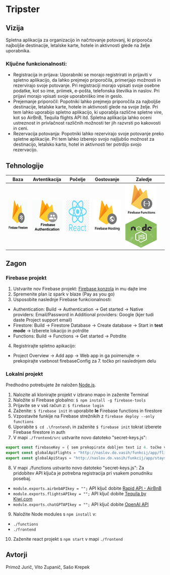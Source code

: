 # Tripster

## Vizija
Spletna aplikacija za organizacijo in načrtovanje potovanj, ki priporoča najboljše destinacije, letalske karte, hotele in aktivnosti glede na želje uporabnika.

### Ključne funkcionalnosti:
- Registracija in prijava: Uporabniki se morajo registrirati in prijaviti v spletno aplikacijo, da lahko prejmejo priporočila, primerjajo možnosti in rezervirajo svoje potovanje. Pri registraciji morajo vpisati svoje osebne podatke, kot so ime, priimek, e-pošta, telefonska številka in naslov. Pri prijavi morajo vpisati svoje uporabniško ime in geslo.
- Prejemanje priporočil: Popotniki lahko prejmejo priporočila za najboljše destinacije, letalske karte, hotele in aktivnosti glede na svoje želje. Pri tem lahko uporabijo spletno aplikacijo, ki uporablja različne spletne vire, kot so AirBnB, Tequila flights API itd. Spletna aplikacija lahko oceni ustreznost in privlačnost različnih možnosti ter jih razvrsti po kakovosti in ceni.
- Rezervacija potovanja: Popotniki lahko rezervirajo svoje potovanje preko spletne aplikacije. Pri tem lahko izberejo svojo najljubšo možnost za destinacijo, letalsko karto, hotel in
aktivnosti ter potrdijo svojo rezervacijo. 

## Tehnologije
|**Baza**|**Avtentikacija**|**Počelje**|**Gostovanje**|**Zaledje**|
|----|-------------|-------|----------|-------|
|<img src="slike/firestore.png" alt="Firebase firestore" width="100" height="100">|<img src="slike/auth.png" alt="Firebase auth" width="100" height="100">|<img src="slike/react.png" alt="React.js" width="100" height="100">|<img src="slike/hosting.png" alt="Firebase hosting" width="100" height="100">|<img src="slike/function.png" alt="Firebase functions" width="100" height="100"> <img src="slike/node.png" alt="Node.js" width="100" height="100">|

## Zagon

### Firebase projekt
1. Ustvarite nov Firebase projekt: [Firebase konzola](https://console.firebase.google.com/u/0/) in mu dajte ime
2. Spremenite plan iz spark v blaze (Pay as you go)
3. Usposobite naslednje Firebase funkcionalnosti:
  - Authentication: Build -> Authentication -> Get started -> Native providers: Email/Password in Additional providers: Google (kjer tudi daste Project support email)
  - Firestore: Build -> Firestore Database -> Create database -> Start in **test mode** -> Izberete lokacijo in potrdite
  - Functions: Build -> Functions -> Get started -> Potrdite
4. Registrirajte spletno apikacijo:
  - Project Overview -> Add app -> Web app in ga poimenujte -> prekopirajte vsebnost firebaseConfig za 7. točko pri naslednjem delu

### Lokalni projekt
Predhodno potrebujete že naložen [Node.js](https://nodejs.org/en/download).

1. Nalozite ali klonirajte projekt v izbrano mapo in zaženite Terminal
2. Naložite si Firebase globalno: ```$ npm install -g firebase-tools```
3. Prijavite se v vaš račun z: ```$ firebase login```
4. Zaženite: ```$ firebase init``` in uporabite **le** Firebase functions in firestore
5. Vzpostavite funkije na Firebase strežnikih z ```firebase deploy --only functions```
6. Uporabite ```$ cd .\frontend\``` in zaženite ```$ firebase init``` tokrat izberete Firebase firestore in auth
7. V mapi `./frontend/src` ustvarite novo datoteko "secret-keys.js":
  ```javascript
  export const firebaseKey = { sem prekopirate dobljen text iz 4. točke v prejšnem delu } 
  export const globalApiFlights = "http://naslov.do.vasih/funkcij/app/flights";
  export const globalApiStays = "http://naslov.do.vasih/funkcij/app/stays";
  ```
  
8. V mapi ./functions ustvarito novo datoteko "secret-keys.js":
  Za pridobitev API ključa je potrebna registracija pri vsakem ponudniku posebaj.
  - `module.exports.airbnbAPIkey = "";` API ključ dobite [Rapid API - AirBnB](https://rapidapi.com/3b-data-3b-data-default/api/airbnb13) 
  - `module.exports.flightsAPIkey = "";` API ključ dobite [Tequila by Kiwi.com](https://tequila.kiwi.com/portal/login) 
  - `module.exports.chatGPTAPIkey = "";` API ključ dobite [OpenAI API](https://platform.openai.com/account/api-keys)
9. Naložite Node modules s `npm install` v:
  - `./functions`
  - `./frontend`
10. Zaženite react projekt s `npm start` v mapi `./frontend`


## Avtorji
Primož Jurič, Vito Zupanič, Sašo Krepek
